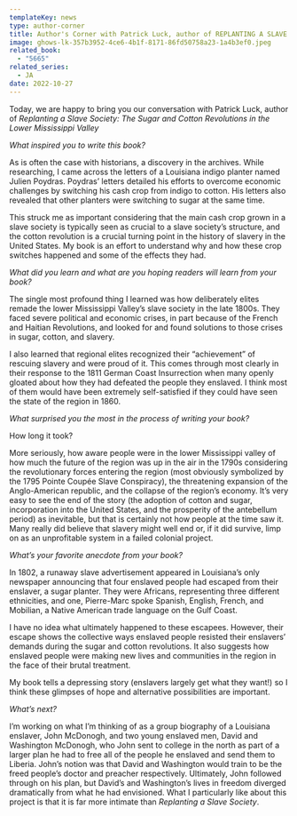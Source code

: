```yaml
---
templateKey: news
type: author-corner
title: Author's Corner with Patrick Luck, author of REPLANTING A SLAVE SOCIETY
image: ghows-lk-357b3952-4ce6-4b1f-8171-86fd50758a23-1a4b3ef0.jpeg
related_book:
  - "5665"
related_series:
  - JA
date: 2022-10-27
---
```

Today, we are happy to bring you our conversation with Patrick Luck, author of *Replanting a Slave Society: The Sugar and Cotton Revolutions in the Lower Mississippi Valley*

*What inspired you to write this book?* 

As is often the case with historians, a discovery in the archives. While researching, I came across the letters of a Louisiana indigo planter named Julien Poydras. Poydras’ letters detailed his efforts to overcome economic challenges by switching his cash crop from indigo to cotton. His letters also revealed that other planters were switching to sugar at the same time. 

This struck me as important considering that the main cash crop grown in a slave society is typically seen as crucial to a slave society’s structure, and the cotton revolution is a crucial turning point in the history of slavery in the United States. My book is an effort to understand why and how these crop switches happened and some of the effects they had. 

*What did you learn and what are you hoping readers will learn from your book?* 

The single most profound thing I learned was how deliberately elites remade the lower Mississippi Valley’s slave society in the late 1800s. They faced severe political and economic crises, in part because of the French and Haitian Revolutions, and looked for and found solutions to those crises in sugar, cotton, and slavery. 

I also learned that regional elites recognized their “achievement” of rescuing slavery and were proud of it. This comes through most clearly in their response to the 1811 German Coast Insurrection when many openly gloated about how they had defeated the people they enslaved. I think most of them would have been extremely self-satisfied if they could have seen the state of the region in 1860. 

*What surprised you the most in the process of writing your book?* 

How long it took? 

More seriously, how aware people were in the lower Mississippi valley of how much the future of the region was up in the air in the 1790s considering the revolutionary forces entering the region (most obviously symbolized by the 1795 Pointe Coupée Slave Conspiracy), the threatening expansion of the Anglo-American republic, and the collapse of the region’s economy. It’s very easy to see the end of the story (the adoption of cotton and sugar, incorporation into the United States, and the prosperity of the antebellum period) as inevitable, but that is certainly not how people at the time saw it. Many really did believe that slavery might well end or, if it did survive, limp on as an unprofitable system in a failed colonial project. 

*What’s your favorite anecdote from your book?*

In 1802, a runaway slave advertisement appeared in Louisiana’s only newspaper announcing that four enslaved people had escaped from their enslaver, a sugar planter. They were Africans, representing three different ethnicities, and one, Pierre-Marc spoke Spanish, English, French, and Mobilian, a Native American trade language on the Gulf Coast. 

I have no idea what ultimately happened to these escapees. However, their escape shows the collective ways enslaved people resisted their enslavers’ demands during the sugar and cotton revolutions. It also suggests how enslaved people were making new lives and communities in the region in the face of their brutal treatment. 

My book tells a depressing story (enslavers largely get what they want!) so I think these glimpses of hope and alternative possibilities are important.

*What’s next?* 

I’m working on what I’m thinking of as a group biography of a Louisiana enslaver, John McDonogh, and two young enslaved men, David and Washington McDonogh, who John sent to college in the north as part of a larger plan he had to free all of the people he enslaved and send them to Liberia. John’s notion was that David and Washington would train to be the freed people’s doctor and preacher respectively. Ultimately, John followed through on his plan, but David’s and Washington’s lives in freedom diverged dramatically from what he had envisioned. What I particularly like about this project is that it is far more intimate than *Replanting a Slave Society*.